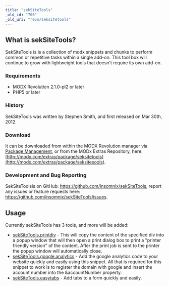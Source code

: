 ```yaml
---
title: "sekSiteTools"
_old_id: "706"
_old_uri: "revo/seksitetools"
---
```


## What is sekSiteTools?

SekSiteTools is is a collection of modx snippets and chunks to perform common or repetitive tasks within a single add-on. This tool box will continue to grow with lightweight tools that doesn't require its own add-on.

### Requirements

- MODX Revolution 2.1.0-pl2 or later
- PHP5 or later

### History

SekSiteTools was written by Stephen Smith, and first released on Mar 30th, 2012.

### Download

It can be downloaded from within the MODX Revolution manager via [Package Management](http://rtfm.modx.com/display/revolution20/Package+Management), or from the MODx Extras Repository, here: [http://modx.com/extras/package/seksitetools](http://modx.com/extras/package/seksitesools).

### Development and Bug Reporting

SekSiteToolsis on GitHub: <https://github.com/insomnix/sekSiteTools>, report any issues or feature requests here: <https://github.com/insomnix/sekSiteTools/issues>.

## Usage

Currently sekSiteTools has 3 tools, and more will be added:

- [sekSiteTools.printdiv](extras/seksitetools/seksitetools.printdiv "sekSiteTools.printdiv") - This will copy the content of the specified div into a popup window that will then open a print dialog box to print a "printer friendly version" of the content. After the print job is sent to the printer the popup window will automatically close.
- [sekSiteTools.google.analytics](extras/seksitetools/seksitetools.google.analytics "sekSiteTools.google.analytics") - Add the google analytics code to your website quickly and easily using this snippet. All that is required for this snippet to work is to register the domain with google and insert the account number into the &accountNumber property.
- [sekSiteTools.easytabs](extras/seksitetools/seksitetools.easytabs "sekSiteTools.easytabs") - Add tabs to a form quickly and easily.